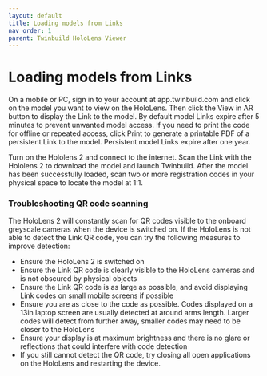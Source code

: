 ```yaml
---
layout: default
title: Loading models from Links
nav_order: 1
parent: Twinbuild HoloLens Viewer
---
```


# Loading models from Links

On a mobile or PC, sign in to your account at app.twinbuild.com and click on the model you want to view on the HoloLens. Then click the View in AR button to display the Link to the model. By default model Links expire after 5 minutes to prevent unwanted model access. If you need to print the code for offline or repeated access, click Print to generate a printable PDF of a persistent Link to the model. Persistent model Links expire after one year.

Turn on the Hololens 2 and connect to the internet. Scan the Link with the Hololens 2 to download the model and launch Twinbuild. After the model has been successfully loaded, scan two or more registration codes in your physical space to locate the model at 1:1.

### Troubleshooting QR code scanning

The HoloLens 2 will constantly scan for QR codes visible to the onboard greyscale cameras when the device is switched on. If the HoloLens is not able to detect the Link QR code, you can try the following measures to improve detection:

- Ensure the HoloLens 2 is switched on
- Ensure the Link QR code is clearly visible to the HoloLens cameras and is not obscured by physical objects
- Ensure the Link QR code is as large as possible, and avoid displaying Link codes on small mobile screens if possible
- Ensure you are as close to the code as possible. Codes displayed on a 13in laptop screen are usually detected at around arms length. Larger codes will detect from further away, smaller codes may need to be closer to the HoloLens
- Ensure your display is at maximum brightness and there is no glare or reflections that could interfere with code detection
- If you still cannot detect the QR code, try closing all open applications on the HoloLens and restarting the device.
